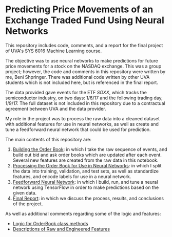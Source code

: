# Predicting Price Movements of an Exchange Traded Fund Using Neural Networks

This repository includes code, comments, and a report for the final project of UVA's SYS 6016 Machine Learning course. 

The objective was to use neural networks to make predictions for future price movements for a stock on the NASDAQ exchange. This was a group project; however, the code and comments in this repository were written by me, Beni Shpringer. There was additional code written by other UVA students which is not included here, but is referenced in the final report.

The data provided gave events for the ETF _SOXX_, which tracks the semiconductor industry, on two days: 1/6/17 and the following trading day, 1/9/17. The full dataset is not included in this repository due to a contractual agreement between UVA and the data provider.

My role in the project was to process the raw data into a cleaned dataset with additional features for use in neural networks, as well as create and tune a feedforward neural network that could be used for prediction.

The main contents of this repository are:
1. [Building the Order Book](https://github.com/bshpringer/neural-network-stock-prediction/blob/master/code/build_order_book.ipynb): in which I take the raw sequence of events, and build out bid and ask order books which are updated after each event. Several new features are created from the raw data in this notebook.
2. [Processing the Order Book for Use in Neural Networks](https://github.com/bshpringer/neural-network-stock-prediction/blob/master/code/neural_net.ipynb): in which I split the data into training, validation, and test sets, as well as standardize features, and encode labels for use in a neural network.
3. [Feedforward Neural Network](https://github.com/bshpringer/neural-network-stock-prediction/blob/master/code/neural_net.ipynb): in which I build, run, and tune a neural network using TensorFlow in order to make predictions based on the given data.
4. [Final Report](https://github.com/bshpringer/neural-network-stock-prediction/blob/master/info/Final_Report.pdf): in which we discuss the process, results, and conclusions of the project.

As well as additional comments regarding some of the logic and features:
* [Logic for OrderBook class methods](https://github.com/bshpringer/neural-network-stock-prediction/blob/master/info/OrderBook_Methods.ipynb)
* [Descriptions of Raw and Engineered Features](https://github.com/bshpringer/neural-network-stock-prediction/blob/master/info/Column_Descriptions.ipynb)
